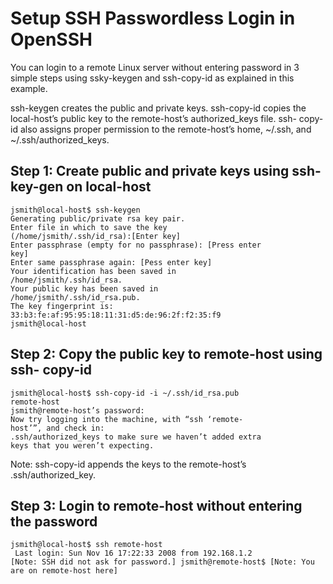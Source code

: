 # Setup SSH Passwordless Login in OpenSSH

You can login to a remote Linux server without entering password in 3 simple steps using ssky-keygen and ssh-copy-id as explained in this example.

ssh-keygen creates the public and private keys. ssh-copy-id copies the local-host’s public key to the remote-host’s authorized\_keys file. ssh- copy-id also assigns proper permission to the remote-host’s home, ~/.ssh, and ~/.ssh/authorized\_keys.

## Step 1: Create public and private keys using ssh-key-gen on local-host

```text
jsmith@local-host$ ssh-keygen
Generating public/private rsa key pair.
Enter file in which to save the key
(/home/jsmith/.ssh/id_rsa):[Enter key]
Enter passphrase (empty for no passphrase): [Press enter
key]
Enter same passphrase again: [Pess enter key]
Your identification has been saved in
/home/jsmith/.ssh/id_rsa.
Your public key has been saved in
/home/jsmith/.ssh/id_rsa.pub.
The key fingerprint is:
33:b3:fe:af:95:95:18:11:31:d5:de:96:2f:f2:35:f9
jsmith@local-host
```

## Step 2: Copy the public key to remote-host using ssh- copy-id

```text
jsmith@local-host$ ssh-copy-id -i ~/.ssh/id_rsa.pub
remote-host
jsmith@remote-host’s password:
Now try logging into the machine, with “ssh ‘remote-
host’”, and check in:
.ssh/authorized_keys to make sure we haven’t added extra
keys that you weren’t expecting.
```

Note: ssh-copy-id appends the keys to the remote-host’s .ssh/authorized\_key.

## Step 3: Login to remote-host without entering the password

```text
jsmith@local-host$ ssh remote-host
 Last login: Sun Nov 16 17:22:33 2008 from 192.168.1.2
[Note: SSH did not ask for password.] jsmith@remote-host$ [Note: You are on remote-host here]
```

